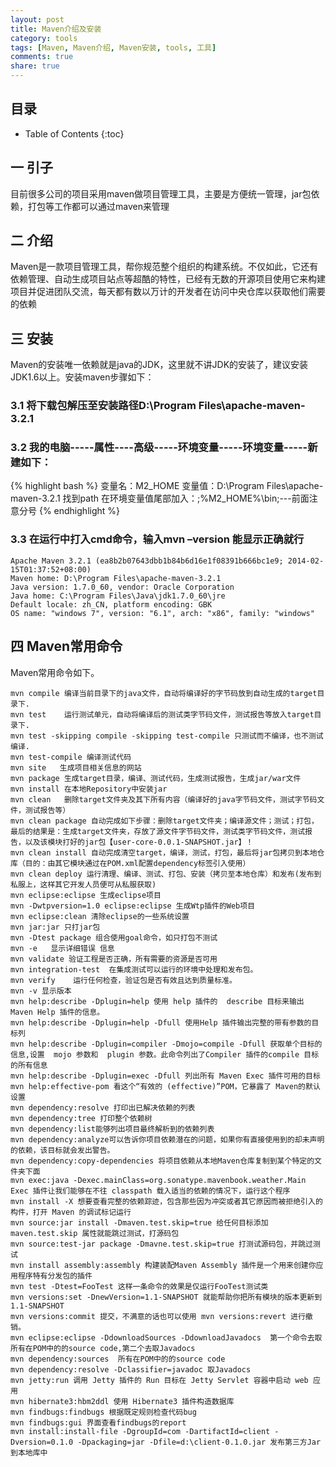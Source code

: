 ```yaml
---
layout: post
title: Maven介绍及安装
category: tools
tags: [Maven, Maven介绍, Maven安装, tools, 工具]
comments: true
share: true
---
```

## 目录 ##

* Table of Contents
{:toc}

## 一  引子 ##

目前很多公司的项目采用maven做项目管理工具，主要是方便统一管理，jar包依赖，打包等工作都可以通过maven来管理

## 二  介绍 ##

Maven是一款项目管理工具，帮你规范整个组织的构建系统。不仅如此，它还有依赖管理、自动生成项目站点等超酷的特性，已经有无数的开源项目使用它来构建项目并促进团队交流，每天都有数以万计的开发者在访问中央仓库以获取他们需要的依赖

## 三  安装 ##

Maven的安装唯一依赖就是java的JDK，这里就不讲JDK的安装了，建议安装JDK1.6以上。安装maven步骤如下：

### 3.1 将下载包解压至安装路径D:\Program Files\apache-maven-3.2.1

### 3.2 我的电脑-----属性----高级-----环境变量-----环境变量-----新建如下：

{% highlight bash %}
    变量名：M2_HOME
    变量值：D:\Program Files\apache-maven-3.2.1
    找到path 在环境变量值尾部加入：;%M2_HOME%\bin;---前面注意分号
{% endhighlight %}

### 3.3 在运行中打入cmd命令，输入mvn –version 能显示正确就行

    Apache Maven 3.2.1 (ea8b2b07643dbb1b84b6d16e1f08391b666bc1e9; 2014-02-15T01:37:52+08:00)
    Maven home: D:\Program Files\apache-maven-3.2.1
    Java version: 1.7.0_60, vendor: Oracle Corporation
    Java home: C:\Program Files\Java\jdk1.7.0_60\jre
    Default locale: zh_CN, platform encoding: GBK
    OS name: "windows 7", version: "6.1", arch: "x86", family: "windows"

## 四  Maven常用命令 ##

Maven常用命令如下。

    mvn compile 编译当前目录下的java文件，自动将编译好的字节码放到自动生成的target目录下.
    mvn test    运行测试单元，自动将编译后的测试类字节码文件，测试报告等放入target目录下.
    mvn test -skipping compile -skipping test-compile 只测试而不编译，也不测试编译.
    mvn test-compile 编译测试代码
    mvn site   生成项目相关信息的网站
    mvn package 生成target目录，编译、测试代码，生成测试报告，生成jar/war文件
    mvn install 在本地Repository中安装jar
    mvn clean   删除target文件夹及其下所有内容（编译好的java字节码文件，测试字节码文件，测试报告等） 
    mvn clean package 自动完成如下步骤：删除target文件夹；编译源文件；测试；打包，最后的结果是：生成target文件夹，存放了源文件字节码文件，测试类字节码文件，测试报告，以及该模块打好的jar包【user-core-0.0.1-SNAPSHOT.jar】！ 
    mvn clean install 自动完成清空target，编译，测试，打包，最后将jar包拷贝到本地仓库（目的：由其它模块通过在POM.xml配置dependency标签引入使用） 
    mvn clean deploy 运行清理、编译、测试、打包、安装（拷贝至本地仓库）和发布(发布到私服上，这样其它开发人员便可从私服获取) 
    mvn eclipse:eclipse 生成eclipse项目
    mvn -Dwtpversion=1.0 eclipse:eclipse 生成Wtp插件的Web项目
    mvn eclipse:clean 清除eclipse的一些系统设置
    mvn jar:jar 只打jar包
    mvn -Dtest package 组合使用goal命令，如只打包不测试
    mvn -e   显示详细错误 信息
    mvn validate 验证工程是否正确，所有需要的资源是否可用
    mvn integration-test  在集成测试可以运行的环境中处理和发布包。 
    mvn verify    运行任何检查，验证包是否有效且达到质量标准。
    mvn -v 显示版本 
    mvn help:describe -Dplugin=help 使用 help 插件的  describe 目标来输出 Maven Help 插件的信息。 
    mvn help:describe -Dplugin=help -Dfull 使用Help 插件输出完整的带有参数的目标列 
    mvn help:describe -Dplugin=compiler -Dmojo=compile -Dfull 获取单个目标的信息,设置  mojo 参数和  plugin 参数。此命令列出了Compiler 插件的compile 目标的所有信息 
    mvn help:describe -Dplugin=exec -Dfull 列出所有 Maven Exec 插件可用的目标 
    mvn help:effective-pom 看这个“有效的 (effective)”POM，它暴露了 Maven的默认设置 
    mvn dependency:resolve 打印出已解决依赖的列表 
    mvn dependency:tree 打印整个依赖树 
    mvn dependency:list能够列出项目最终解析到的依赖列表
    mvn dependency:analyze可以告诉你项目依赖潜在的问题，如果你有直接使用到的却未声明的依赖，该目标就会发出警告。
    mvn dependency:copy-dependencies 将项目依赖从本地Maven仓库复制到某个特定的文件夹下面 
    mvn exec:java -Dexec.mainClass=org.sonatype.mavenbook.weather.Main Exec 插件让我们能够在不往 classpath 载入适当的依赖的情况下，运行这个程序
    mvn install -X 想要查看完整的依赖踪迹，包含那些因为冲突或者其它原因而被拒绝引入的构件，打开 Maven 的调试标记运行 
    mvn source:jar install -Dmaven.test.skip=true 给任何目标添加maven.test.skip 属性就能跳过测试，打源码包
    mvn source:test-jar package -Dmavne.test.skip=true 打测试源码包，并跳过测试
    mvn install assembly:assembly 构建装配Maven Assembly 插件是一个用来创建你应用程序特有分发包的插件 
    mvn test -Dtest=FooTest 这样一条命令的效果是仅运行FooTest测试类
    mvn versions:set -DnewVersion=1.1-SNAPSHOT 就能帮助你把所有模块的版本更新到1.1-SNAPSHOT
    mvn versions:commit 提交，不满意的话也可以使用 mvn versions:revert 进行撤销。
    mvn eclipse:eclipse -DdownloadSources -DdownloadJavadocs  第一个命令去取所有在POM中的的source code,第二个去取Javadocs
    mvn dependency:sources  所有在POM中的的source code
    mvn dependency:resolve -Dclassifier=javadoc 取Javadocs
    mvn jetty:run 调用 Jetty 插件的 Run 目标在 Jetty Servlet 容器中启动 web 应用 
    mvn hibernate3:hbm2ddl 使用 Hibernate3 插件构造数据库
    mvn findbugs:findbugs 根据既定规则检查代码bug 
    mvn findbugs:gui 界面查看findbugs的report
    mvn install:install-file -DgroupId=com -DartifactId=client -Dversion=0.1.0 -Dpackaging=jar -Dfile=d:\client-0.1.0.jar 发布第三方Jar到本地库中
    
